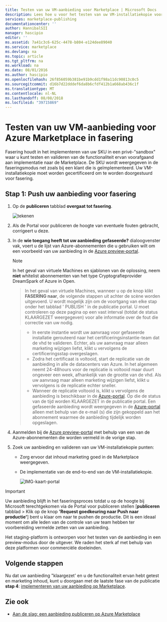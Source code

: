 ```yaml
---
title: Testen van uw VM-aanbieding voor Marketplace | Microsoft Docs
description: Lees hoe u voor het testen van uw VM-installatiekopie voor de Azure Marketplace.
services: marketplace-publishing
documentationcenter: ''
author: HannibalSII
manager: hascipio
editor: ''
ms.assetid: 7a41c3c6-625c-4478-b804-e124dee89040
ms.service: marketplace
ms.devlang: na
ms.topic: article
ms.tgt_pltfrm: na
ms.workload: na
ms.date: 08/01/2016
ms.author: hascipio
ms.openlocfilehash: 26f856059b381be91b9cdd1f98a11dc90813c0c5
ms.sourcegitcommit: d16b7d22dddef6da8b6cfdf412b1a668ab436c1f
ms.translationtype: MT
ms.contentlocale: nl-NL
ms.lasthandoff: 08/08/2018
ms.locfileid: "39715869"
---
```

# <a name="test-your-vm-offer-for-the-azure-marketplace-in-staging"></a>Testen van uw VM-aanbieding voor Azure Marketplace in fasering
Fasering houdt in het implementeren van uw SKU in een privé-"sandbox" waar u kunt testen en valideren van de functionaliteit ervan voorafgaand aan implementatie naar de Marketplace. De SKU wordt weergegeven in de faseringsmodus net zoals bij een klant die is geïmplementeerd. Uw VM-installatiekopie moet worden gecertificeerd om te worden doorgestuurd voor fasering.

## <a name="step-1-push-your-offer-to-staging"></a>Stap 1: Push uw aanbieding voor fasering
1. Op de **publiceren** tabblad **overgaat tot fasering**.
   
    ![tekenen](media/marketplace-publishing-vm-image-test-in-staging/vm-image-push-to-staging.png)
2. Als de Portal voor publiceren de hoogte van eventuele fouten gebracht, corrigeert u deze.
3. In de **wie toegang heeft tot uw aanbieding gefaseerde?** dialoogvenster vak, voert u de lijst van Azure-abonnementen die u gebruiken wilt om een voorbeeld van uw aanbieding in de [Azure preview-portal](https://portal.azure.com).
   
   > [!NOTE]
   > In het geval van virtuele Machines en sjablonen van de oplossing, neem **niet** whitelist abonnementen van het type Cryptografieprovider DreamSpark of Azure in Open.
   > 
   > 

    > In het geval van virtuele Machines, wanneer u op de knop klikt **FASERING naar**, de volgende stappen uit achter de scène worden uitgevoerd. U wordt mogelijk zijn om de voortgang van elke stap onder het tabblad ' PUBLISH ' in de publicatie portal. U moet controleren op deze pagina op een vast interval (totdat de status KLAARGEZET weergegeven) voor alle informatie over de fout die correctie van uw nodig.

    > - In eerste instantie wordt uw aanvraag voor gefaseerde installatie gerouteerd naar het certificeringsinstantie-team dat de vhd te valideren. Echter, als uw aanvraag maar alleen marketing wijzigen liefst, klikt u vervolgens de certificeringsstap overgeslagen.
    > - Zodra het certificaat is voltooid, start de replicatie van de aanbieding in alle de datacenters van Azure. In het algemeen neemt 24-48hours voor de replicatie is voltooid maar duurt ongeveer een week, afhankelijk van de grootte van de vhd. Als uw aanvraag maar alleen marketing wijzigen liefst, klikt u vervolgens is de replicatie echter sneller.
    > - Wanneer de replicatie voltooid is, klikt u vervolgens de aanbieding is beschikbaar in de [Azure-portal](http:/portal.azure.com). Op die de status van de tijd worden KLAARGEZET in de publicatie portal. Een gefaseerde aanbieding wordt weergegeven in de [Azure-portal](http:/portal.azure.com) alleen met behulp van de e-mail (s) die zijn gekoppeld aan het abonnement waarmee de aanbieding tijdelijk worden opgeslagen.

1. Aanmelden bij de [Azure preview-portal](https://portal.azure.com) met behulp van een van de Azure-abonnementen die worden vermeld in de vorige stap.
2. Zoek uw aanbieding en valideren van uw VM-installatiekopie punten:
   
   * Zorg ervoor dat inhoud marketing goed in de Marketplace weergegeven.
   * De implementatie van de end-to-end van de VM-installatiekopie.
     
      ![IMG-kaart-portal](media/marketplace-publishing-push-to-staging/pubportal-mapping-azure-portal.jpg)

> [!IMPORTANT]
> Uw aanbieding blijft in het faseringsproces totdat u op de hoogte bij Microsoft terechtgekomen via de Portal voor publiceren stellen [**publiceren** tabblad > Klik op de knop **'Request goedkeuring naar Push naar productie'**] bent u klaar om naar te pushen de productie. Dit is een ideaal moment om alle leden van de controle van uw team hebben ter voorbereiding vermelde zetten van uw aanbieding.
> 
> Het staging-platform is ontworpen voor het testen van de aanbieding in een preview-modus door de uitgever. We raden het sterk af met behulp van deze platformen voor commerciële doeleinden.
> 
> 

## <a name="next-steps"></a>Volgende stappen
Nu dat uw aanbieding "klaargezet' en u de functionaliteit ervan hebt getest en marketing inhoud, kunt u doorgaan met de laatste fase van de publicatie **stap 4**: [implementeren van uw aanbieding op Marketplace](marketplace-publishing-push-to-production.md).

## <a name="see-also"></a>Zie ook
* [Aan de slag: een aanbieding publiceren op Azure Marketplace](marketplace-publishing-getting-started.md)

